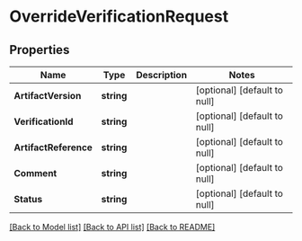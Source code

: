 # OverrideVerificationRequest

## Properties
Name | Type | Description | Notes
------------ | ------------- | ------------- | -------------
**ArtifactVersion** | **string** |  | [optional] [default to null]
**VerificationId** | **string** |  | [optional] [default to null]
**ArtifactReference** | **string** |  | [optional] [default to null]
**Comment** | **string** |  | [optional] [default to null]
**Status** | **string** |  | [optional] [default to null]

[[Back to Model list]](../README.md#documentation-for-models) [[Back to API list]](../README.md#documentation-for-api-endpoints) [[Back to README]](../README.md)


